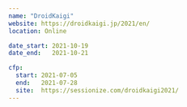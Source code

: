 ```yaml
---
name: "DroidKaigi"
website: https://droidkaigi.jp/2021/en/
location: Online

date_start: 2021-10-19
date_end:   2021-10-21

cfp:
  start: 2021-07-05
  end:   2021-07-28
  site:  https://sessionize.com/droidkaigi2021/
---
```

